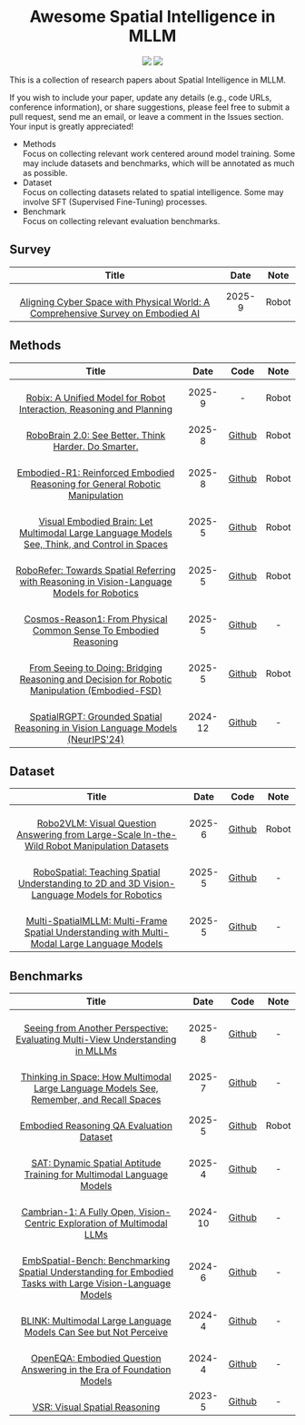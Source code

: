 <div align="center">
    <h1>Awesome Spatial Intelligence in MLLM</h1>
    <img src=https://img.shields.io/github/stars/ZYCheng1002/Awesome-Spatial-Intelligence-MLLM.svg?style=social >
    <a href="https://awesome.re"><img src="https://awesome.re/badge.svg"/></a>
</div>

This is a collection of research papers about Spatial Intelligence in MLLM. 

If you wish to include your paper, update any details (e.g., code URLs, conference information), or share suggestions, please feel free to submit a pull request, send me an email, or leave a comment in the Issues section. Your input is greatly appreciated!


* Methods  
Focus on collecting relevant work centered around model training. Some may include datasets and benchmarks, which will be annotated as much as possible.
* Dataset  
Focus on collecting datasets related to spatial intelligence. Some may involve SFT (Supervised Fine-Tuning) processes.
* Benchmark  
Focus on collecting relevant evaluation benchmarks.

## Survey
|              Title              |      Date       |       Note       |
| :-----------------------------: | :-------------: | :--------------: |
| <br/>[Aligning Cyber Space with Physical World: A Comprehensive Survey on Embodied AI](https://arxiv.org/pdf/2407.06886) | 2025-9 | Robot |

## Methods
|              Title              |    Date     |      Code      |      Note      |
| :-----------------------------: | :---------: | :------------: | :------------: |
| <br/>[Robix: A Unified Model for Robot Interaction, Reasoning and Planning](https://arxiv.org/abs/2509.01106) | 2025-9 | - | Robot |
| <br/>[RoboBrain 2.0: See Better. Think Harder. Do Smarter.](https://arxiv.org/abs/2507.02029) | 2025-8 | [Github](https://github.com/FlagOpen/RoboBrain2.0) | Robot |
| <br/>[Embodied-R1: Reinforced Embodied Reasoning for General Robotic Manipulation](https://arxiv.org/abs/2508.13998) | 2025-8 | [Github](https://github.com/pickxiguapi/Embodied-R1) | Robot |
| <br/>[Visual Embodied Brain: Let Multimodal Large Language Models See, Think, and Control in Spaces](https://arxiv.org/abs/2506.00123) | 2025-5 | [Github](https://github.com/OpenGVLab/VeBrain) | Robot |
| <br/>[RoboRefer: Towards Spatial Referring with Reasoning in Vision-Language Models for Robotics](https://arxiv.org/pdf/2506.04308) | 2025-5 | [Github](https://zhoues.github.io/RoboRefer/) | Robot |
| <br/>[Cosmos-Reason1: From Physical Common Sense To Embodied Reasoning](https://arxiv.org/abs/2503.15558) | 2025-5 | [Github](https://github.com/nvidia-cosmos/cosmos-reason1) | - |
| <br/>[From Seeing to Doing: Bridging Reasoning and Decision for Robotic Manipulation (Embodied-FSD)](https://arxiv.org/pdf/2505.08548) | 2025-5 | [Github](https://github.com/pickxiguapi/Embodied-FSD) | Robot |
| <br/>[SpatialRGPT: Grounded Spatial Reasoning in Vision Language Models (NeurIPS'24)](https://arxiv.org/abs/2406.01584) | 2024-12 | [Github](https://github.com/AnjieCheng/SpatialRGPT) | - |


## Dataset
|              Title              |    Date     |      Code      |      Note      |
| :-----------------------------: | :---------: | :------------: | :------------: |
| <br/>[Robo2VLM: Visual Question Answering from Large-Scale In-the-Wild Robot Manipulation Datasets](https://arxiv.org/abs/2505.15517) | 2025-6 | [Github](https://berkeleyautomation.github.io/robo2vlm/) | Robot |
| <br/>[RoboSpatial: Teaching Spatial Understanding to 2D and 3D Vision-Language Models for Robotics](https://arxiv.org/abs/2411.16537) | 2025-5 | [Github](https://github.com/NVlabs/RoboSpatial) | - |
| <br/>[Multi-SpatialMLLM: Multi-Frame Spatial Understanding with Multi-Modal Large Language Models](https://arxiv.org/abs/2505.17015) | 2025-5 | [Github](https://github.com/facebookresearch/Multi-SpatialMLLM) | - |



## Benchmarks
|              Title              |    Date     |      Code      |      Note      |
| :-----------------------------: | :---------: | :------------: | :------------: |
| <br/>[Seeing from Another Perspective: Evaluating Multi-View Understanding in MLLMs](https://arxiv.org/abs/2504.15280) | 2025-8 | [Github](https://github.com/Chenyu-Wang567/All-Angles-Bench/tree/main) | - |
| <br/>[Thinking in Space: How Multimodal Large Language Models See, Remember, and Recall Spaces](https://arxiv.org/abs/2412.14171) | 2025-7 | [Github](https://github.com/vision-x-nyu/thinking-in-space) | - |
| <br/>[Embodied Reasoning QA Evaluation Dataset](https://storage.googleapis.com/deepmind-media/gemini-robotics/gemini_robotics_report.pdf) | 2025-5 | [Github](https://github.com/embodiedreasoning/ERQA) | Robot |
| <br/>[SAT: Dynamic Spatial Aptitude Training for Multimodal Language Models](https://arxiv.org/abs/2412.07755) | 2025-4 | [Github](https://github.com/arijitray1993/SAT) | - |
| <br/>[Cambrian-1: A Fully Open, Vision-Centric Exploration of Multimodal LLMs](https://arxiv.org/abs/2406.16860) | 2024-10 | [Github](https://github.com/cambrian-mllm/cambrian) | - |
| <br/>[EmbSpatial-Bench: Benchmarking Spatial Understanding for Embodied Tasks with Large Vision-Language Models](https://arxiv.org/abs/2406.05756) | 2024-6 | [Github](https://github.com/mengfeidu/EmbSpatial-Bench) | - |
| <br/>[BLINK: Multimodal Large Language Models Can See but Not Perceive](https://arxiv.org/abs/2404.12390) | 2024-4 | [Github](https://github.com/zeyofu/BLINK_Benchmark) | - |
| <br/>[OpenEQA: Embodied Question Answering in the Era of Foundation Models](https://open-eqa.github.io/assets/pdfs/paper.pdf) | 2024-4 | [Github](https://github.com/facebookresearch/open-eqa) | - |
| <br/>[VSR: Visual Spatial Reasoning](https://arxiv.org/abs/2205.00363) | 2023-5 | [Github](https://github.com/cambridgeltl/visual-spatial-reasoning) | - |

